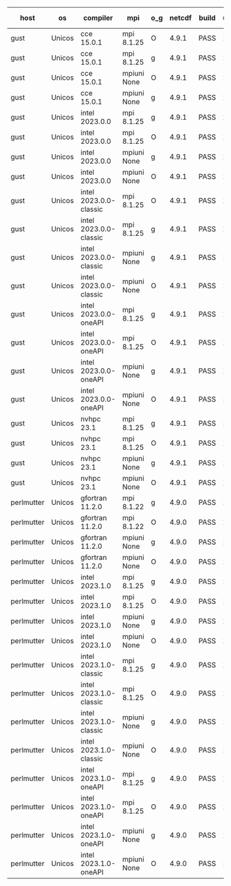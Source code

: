 

| host     | os       | compiler                              | mpi                      | o_g        | netcdf        | build       | u_pass          | u_fail          | s_pass            | s_fail            | e_pass             | e_fail             | nuopc_pass       | nuopc_fail       | artifacts link          |
|----------|----------|---------------------------------------|--------------------------|------------|---------------|-------------|-----------------|-----------------|-------------------|-------------------|--------------------|--------------------|------------------|------------------|-------------------------|
| gust | Unicos | cce 15.0.1 | mpi 8.1.25  | O | 4.9.1  | PASS | 13898 | 78 | 49 | 0 | 81 | 0 | 52 | 1 | <a href="https://github.com/esmf-org/esmf-test-artifacts/tree/2e662a974a6a1ef6c0af7ac2f789dd14a2fa4800/develop/cce/15.0.1/O/mpi/8.1.25" target="_blank">2e662a9</a> | 
| gust | Unicos | cce 15.0.1 | mpi 8.1.25  | g | 4.9.1  | PASS | 13900 | 76 | 49 | 0 | 81 | 0 | 52 | 1 | <a href="https://github.com/esmf-org/esmf-test-artifacts/tree/b18b11d0bf224b2468d377bdc707d87be6d7d01a/develop/cce/15.0.1/g/mpi/8.1.25" target="_blank">b18b11d</a> | 
| gust | Unicos | cce 15.0.1 | mpiuni None  | O | 4.9.1  | PASS | 12314 | 78 | 8 | 0 | 44 | 0 | None | None | <a href="https://github.com/esmf-org/esmf-test-artifacts/tree/a1f32852339aa6ac403d7f01436e80bafd832365/develop/cce/15.0.1/O/mpiuni/None" target="_blank">a1f3285</a> | 
| gust | Unicos | cce 15.0.1 | mpiuni None  | g | 4.9.1  | PASS | 12316 | 76 | 8 | 0 | 44 | 0 | None | None | <a href="https://github.com/esmf-org/esmf-test-artifacts/tree/a5d0ae6426e5ba0ce09503face5f4080e546da2b/develop/cce/15.0.1/g/mpiuni/None" target="_blank">a5d0ae6</a> | 
| gust | Unicos | intel 2023.0.0 | mpi 8.1.25  | g | 4.9.1  | PASS | 13976 | 0 | 49 | 0 | 81 | 0 | 53 | 0 | <a href="https://github.com/esmf-org/esmf-test-artifacts/tree/2b59ba5afc76b9e0ec26c09fa390aa0b5f071bd2/develop/intel/2023.0.0/g/mpi/8.1.25" target="_blank">2b59ba5</a> | 
| gust | Unicos | intel 2023.0.0 | mpi 8.1.25  | O | 4.9.1  | PASS | 13976 | 0 | 49 | 0 | 81 | 0 | 53 | 0 | <a href="https://github.com/esmf-org/esmf-test-artifacts/tree/b81aef9a911ad226d7c0926dd7006947db14d00d/develop/intel/2023.0.0/O/mpi/8.1.25" target="_blank">b81aef9</a> | 
| gust | Unicos | intel 2023.0.0 | mpiuni None  | g | 4.9.1  | PASS | 12392 | 0 | 8 | 0 | 44 | 0 | None | None | <a href="https://github.com/esmf-org/esmf-test-artifacts/tree/9ce55b5b6525f4c0139b6d56bf58f47723670759/develop/intel/2023.0.0/g/mpiuni/None" target="_blank">9ce55b5</a> | 
| gust | Unicos | intel 2023.0.0 | mpiuni None  | O | 4.9.1  | PASS | 12392 | 0 | 8 | 0 | 44 | 0 | None | None | <a href="https://github.com/esmf-org/esmf-test-artifacts/tree/0666d2019bc98c2e2847d96b81e8544f4a9b47a2/develop/intel/2023.0.0/O/mpiuni/None" target="_blank">0666d20</a> | 
| gust | Unicos | intel 2023.0.0-classic | mpi 8.1.25  | O | 4.9.1  | PASS | 13976 | 0 | 49 | 0 | 81 | 0 | 53 | 0 | <a href="https://github.com/esmf-org/esmf-test-artifacts/tree/0c4270eefa439db521bd51b5e81cd8ace8a5900c/develop/intel/2023.0.0-classic/O/mpi/8.1.25" target="_blank">0c4270e</a> | 
| gust | Unicos | intel 2023.0.0-classic | mpi 8.1.25  | g | 4.9.1  | PASS | 13976 | 0 | 49 | 0 | 81 | 0 | 53 | 0 | <a href="https://github.com/esmf-org/esmf-test-artifacts/tree/e9012971f9a784f90b3922814d7ed0811fea7394/develop/intel/2023.0.0-classic/g/mpi/8.1.25" target="_blank">e901297</a> | 
| gust | Unicos | intel 2023.0.0-classic | mpiuni None  | g | 4.9.1  | PASS | 12392 | 0 | 8 | 0 | 44 | 0 | None | None | <a href="https://github.com/esmf-org/esmf-test-artifacts/tree/9eb44f77fb6623fb233de6743a97aa37b264dc5e/develop/intel/2023.0.0-classic/g/mpiuni/None" target="_blank">9eb44f7</a> | 
| gust | Unicos | intel 2023.0.0-classic | mpiuni None  | O | 4.9.1  | PASS | 12392 | 0 | 8 | 0 | 44 | 0 | None | None | <a href="https://github.com/esmf-org/esmf-test-artifacts/tree/54f70df19f9229edce5dce9abd7b7c1a9efc6277/develop/intel/2023.0.0-classic/O/mpiuni/None" target="_blank">54f70df</a> | 
| gust | Unicos | intel 2023.0.0-oneAPI | mpi 8.1.25  | g | 4.9.1  | PASS | 13976 | 0 | 49 | 0 | 81 | 0 | 49 | 4 | <a href="https://github.com/esmf-org/esmf-test-artifacts/tree/602c0950078b19af8a4bb856e5a5a8be23642ee7/develop/intel/2023.0.0-oneAPI/g/mpi/8.1.25" target="_blank">602c095</a> | 
| gust | Unicos | intel 2023.0.0-oneAPI | mpi 8.1.25  | O | 4.9.1  | PASS | 13976 | 0 | 48 | 1 | 81 | 0 | 40 | 13 | <a href="https://github.com/esmf-org/esmf-test-artifacts/tree/717a125b0774e393e9c5d5a56d8d95d190d05699/develop/intel/2023.0.0-oneAPI/O/mpi/8.1.25" target="_blank">717a125</a> | 
| gust | Unicos | intel 2023.0.0-oneAPI | mpiuni None  | g | 4.9.1  | PASS | 12392 | 0 | 8 | 0 | 44 | 0 | None | None | <a href="https://github.com/esmf-org/esmf-test-artifacts/tree/77e1988452e01d144e6ece647545cd3cf36a90e2/develop/intel/2023.0.0-oneAPI/g/mpiuni/None" target="_blank">77e1988</a> | 
| gust | Unicos | intel 2023.0.0-oneAPI | mpiuni None  | O | 4.9.1  | PASS | 12392 | 0 | 8 | 0 | 44 | 0 | None | None | <a href="https://github.com/esmf-org/esmf-test-artifacts/tree/27bdc73fa8b4cb743c32fcbf2ecca865a669fe94/develop/intel/2023.0.0-oneAPI/O/mpiuni/None" target="_blank">27bdc73</a> | 
| gust | Unicos | nvhpc 23.1 | mpi 8.1.25  | g | 4.9.1  | PASS | 13927 | 49 | 47 | 2 | 79 | 2 | 45 | 8 | <a href="https://github.com/esmf-org/esmf-test-artifacts/tree/ae62b78f048ec122ed781fbf11f07b74e2345420/develop/nvhpc/23.1/g/mpi/8.1.25" target="_blank">ae62b78</a> | 
| gust | Unicos | nvhpc 23.1 | mpi 8.1.25  | O | 4.9.1  | PASS | 13973 | 3 | 49 | 0 | 81 | 0 | 45 | 8 | <a href="https://github.com/esmf-org/esmf-test-artifacts/tree/4ab5d4e1215456ab8236cebf1de113586aa82417/develop/nvhpc/23.1/O/mpi/8.1.25" target="_blank">4ab5d4e</a> | 
| gust | Unicos | nvhpc 23.1 | mpiuni None  | g | 4.9.1  | PASS | 12392 | 0 | 6 | 2 | 44 | 0 | None | None | <a href="https://github.com/esmf-org/esmf-test-artifacts/tree/92644b26aa9f721e8dd319ef1b2612855d77eefc/develop/nvhpc/23.1/g/mpiuni/None" target="_blank">92644b2</a> | 
| gust | Unicos | nvhpc 23.1 | mpiuni None  | O | 4.9.1  | PASS | 12390 | 2 | 8 | 0 | 44 | 0 | None | None | <a href="https://github.com/esmf-org/esmf-test-artifacts/tree/73f2b21028e3b90b5aad5bb426080922e7562161/develop/nvhpc/23.1/O/mpiuni/None" target="_blank">73f2b21</a> | 
| perlmutter | Unicos | gfortran 11.2.0 | mpi 8.1.22  | g | 4.9.0  | PASS | 13963 | 13 | 49 | 0 | 81 | 0 | 53 | 0 | <a href="https://github.com/esmf-org/esmf-test-artifacts/tree/41a8795c0dbfa69228fa7abbed5b6f2f2f80f6d5/develop/gfortran/11.2.0/g/mpi/8.1.22" target="_blank">41a8795</a> | 
| perlmutter | Unicos | gfortran 11.2.0 | mpi 8.1.22  | O | 4.9.0  | PASS | 13963 | 13 | 49 | 0 | 81 | 0 | 53 | 0 | <a href="https://github.com/esmf-org/esmf-test-artifacts/tree/120647f388bb6d2a96ae8664320bc4141301ce67/develop/gfortran/11.2.0/O/mpi/8.1.22" target="_blank">120647f</a> | 
| perlmutter | Unicos | gfortran 11.2.0 | mpiuni None  | g | 4.9.0  | PASS | 12392 | 0 | 8 | 0 | 44 | 0 | None | None | <a href="https://github.com/esmf-org/esmf-test-artifacts/tree/f03d7d70f6641ec93c0f61b31c05e56d9ede2b0d/develop/gfortran/11.2.0/g/mpiuni/None" target="_blank">f03d7d7</a> | 
| perlmutter | Unicos | gfortran 11.2.0 | mpiuni None  | O | 4.9.0  | PASS | 12392 | 0 | 8 | 0 | 44 | 0 | None | None | <a href="https://github.com/esmf-org/esmf-test-artifacts/tree/00609ed53b26f4622b76ee6dba90f4e267564929/develop/gfortran/11.2.0/O/mpiuni/None" target="_blank">00609ed</a> | 
| perlmutter | Unicos | intel 2023.1.0 | mpi 8.1.25  | g | 4.9.0  | PASS | 13963 | 13 | 49 | 0 | 81 | 0 | 53 | 0 | <a href="https://github.com/esmf-org/esmf-test-artifacts/tree/a6662fac4a9a8db0e13e56f0709c92a8df58ebcb/develop/intel/2023.1.0/g/mpi/8.1.25" target="_blank">a6662fa</a> | 
| perlmutter | Unicos | intel 2023.1.0 | mpi 8.1.25  | O | 4.9.0  | PASS | 13963 | 13 | 49 | 0 | 81 | 0 | 53 | 0 | <a href="https://github.com/esmf-org/esmf-test-artifacts/tree/81323dc5ed5228b4d0dd5990242c6148e1f8d1a9/develop/intel/2023.1.0/O/mpi/8.1.25" target="_blank">81323dc</a> | 
| perlmutter | Unicos | intel 2023.1.0 | mpiuni None  | g | 4.9.0  | PASS | 12392 | 0 | 8 | 0 | 44 | 0 | None | None | <a href="https://github.com/esmf-org/esmf-test-artifacts/tree/b3657e9a474c1c79a900b609324bb6e6fccd4e2d/develop/intel/2023.1.0/g/mpiuni/None" target="_blank">b3657e9</a> | 
| perlmutter | Unicos | intel 2023.1.0 | mpiuni None  | O | 4.9.0  | PASS | 12392 | 0 | 8 | 0 | 44 | 0 | None | None | <a href="https://github.com/esmf-org/esmf-test-artifacts/tree/62c3350f66184f516600490e51c9eeae9f3f8c8c/develop/intel/2023.1.0/O/mpiuni/None" target="_blank">62c3350</a> | 
| perlmutter | Unicos | intel 2023.1.0-classic | mpi 8.1.25  | g | 4.9.0  | PASS | 13963 | 13 | 49 | 0 | 81 | 0 | 53 | 0 | <a href="https://github.com/esmf-org/esmf-test-artifacts/tree/a72990a02fbaff02fe0c8fc22fc59f2b021090df/develop/intel/2023.1.0-classic/g/mpi/8.1.25" target="_blank">a72990a</a> | 
| perlmutter | Unicos | intel 2023.1.0-classic | mpi 8.1.25  | O | 4.9.0  | PASS | 13963 | 13 | 49 | 0 | 81 | 0 | 53 | 0 | <a href="https://github.com/esmf-org/esmf-test-artifacts/tree/55c39a7a2ffa95743120d27aa254069d808ba63c/develop/intel/2023.1.0-classic/O/mpi/8.1.25" target="_blank">55c39a7</a> | 
| perlmutter | Unicos | intel 2023.1.0-classic | mpiuni None  | g | 4.9.0  | PASS | 12392 | 0 | 8 | 0 | 44 | 0 | None | None | <a href="https://github.com/esmf-org/esmf-test-artifacts/tree/616018f44d2b9fec4dc0af2eac865dce0e17deb7/develop/intel/2023.1.0-classic/g/mpiuni/None" target="_blank">616018f</a> | 
| perlmutter | Unicos | intel 2023.1.0-classic | mpiuni None  | O | 4.9.0  | PASS | 12392 | 0 | 8 | 0 | 44 | 0 | None | None | <a href="https://github.com/esmf-org/esmf-test-artifacts/tree/20609a339a75f0fc2a4e5c382aa3445fdaa6da86/develop/intel/2023.1.0-classic/O/mpiuni/None" target="_blank">20609a3</a> | 
| perlmutter | Unicos | intel 2023.1.0-oneAPI | mpi 8.1.25  | g | 4.9.0  | PASS | 13963 | 13 | 49 | 0 | 81 | 0 | 43 | 10 | <a href="https://github.com/esmf-org/esmf-test-artifacts/tree/9a1f72745108050141a4c3773625bc26cf9ad0ef/develop/intel/2023.1.0-oneAPI/g/mpi/8.1.25" target="_blank">9a1f727</a> | 
| perlmutter | Unicos | intel 2023.1.0-oneAPI | mpi 8.1.25  | O | 4.9.0  | PASS | 13963 | 13 | 48 | 1 | 81 | 0 | 43 | 10 | <a href="https://github.com/esmf-org/esmf-test-artifacts/tree/4f6bb208b3512f8a701307b27eb19403bc1e5592/develop/intel/2023.1.0-oneAPI/O/mpi/8.1.25" target="_blank">4f6bb20</a> | 
| perlmutter | Unicos | intel 2023.1.0-oneAPI | mpiuni None  | g | 4.9.0  | PASS | 12392 | 0 | 8 | 0 | 44 | 0 | None | None | <a href="https://github.com/esmf-org/esmf-test-artifacts/tree/6fec1f7e697ca50ee5b670f5f71567efc7a55410/develop/intel/2023.1.0-oneAPI/g/mpiuni/None" target="_blank">6fec1f7</a> | 
| perlmutter | Unicos | intel 2023.1.0-oneAPI | mpiuni None  | O | 4.9.0  | PASS | 12392 | 0 | 8 | 0 | 44 | 0 | None | None | <a href="https://github.com/esmf-org/esmf-test-artifacts/tree/3cf1beb6a30f07e6c88e1f14948cd1fba08e85e3/develop/intel/2023.1.0-oneAPI/O/mpiuni/None" target="_blank">3cf1beb</a> | 
